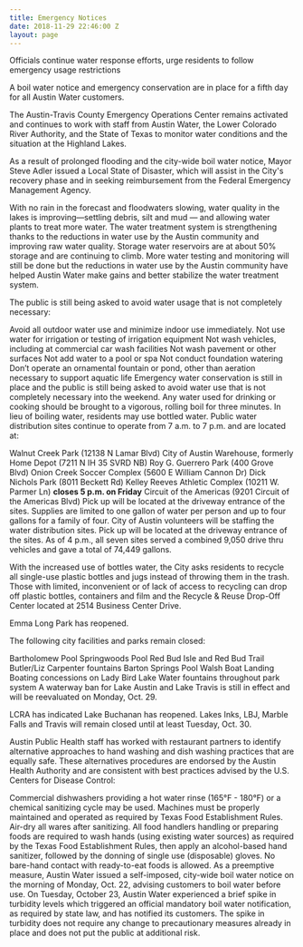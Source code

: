 ```yaml
---
title: Emergency Notices
date: 2018-11-29 22:46:00 Z
layout: page
---
```


Officials continue water response efforts, urge residents to follow emergency usage restrictions

A boil water notice and emergency conservation are in place for a fifth day for all Austin Water customers.

The Austin-Travis County Emergency Operations Center remains activated and continues to work with staff from Austin Water, the Lower Colorado River Authority, and the State of Texas to monitor water conditions and the situation at the Highland Lakes.

As a result of prolonged flooding and the city-wide boil water notice, Mayor Steve Adler issued a Local State of Disaster, which will assist in the City's recovery phase and in seeking reimbursement from the Federal Emergency Management Agency.

With no rain in the forecast and floodwaters slowing, water quality in the lakes is improving—settling debris, silt and mud — and allowing water plants to treat more water. The water treatment system is strengthening thanks to the reductions in water use by the Austin community and improving raw water quality. Storage water reservoirs are at about 50% storage and are continuing to climb. More water testing and monitoring will still be done but the reductions in water use by the Austin community have helped Austin Water make gains and better stabilize the water treatment system.

The public is still being asked to avoid water usage that is not completely necessary:

Avoid all outdoor water use and minimize indoor use immediately.
Not use water for irrigation or testing of irrigation equipment
Not wash vehicles, including at commercial car wash facilities
Not wash pavement or other surfaces
Not add water to a pool or spa
Not conduct foundation watering
Don’t operate an ornamental fountain or pond, other than aeration necessary to support aquatic life
Emergency water conservation is still in place and the public is still being asked to avoid water use that is not completely necessary into the weekend. Any water used for drinking or cooking should be brought to a vigorous, rolling boil for three minutes. In lieu of boiling water, residents may use bottled water. Public water distribution sites continue to operate from 7 a.m. to 7 p.m. and are located at:

Walnut Creek Park (12138 N Lamar Blvd)
City of Austin Warehouse, formerly Home Depot (7211 N IH 35 SVRD NB)
Roy G. Guerrero Park (400 Grove Blvd)
Onion Creek Soccer Complex (5600 E William Cannon Dr)
Dick Nichols Park (8011 Beckett Rd)
Kelley Reeves Athletic Complex (10211 W. Parmer Ln) **closes 5 p.m. on Friday**
Circuit of the Americas (9201 Circuit of the Americas Blvd)
Pick up will be located at the driveway entrance of the sites. Supplies are limited to one gallon of water per person and up to four gallons for a family of four. City of Austin volunteers will be staffing the water distribution sites. Pick up will be located at the driveway entrance of the sites. As of 4 p.m., all seven sites served a combined 9,050 drive thru vehicles and gave a total of 74,449 gallons.

With the increased use of bottles water, the City asks residents to recycle all single-use plastic bottles and jugs instead of throwing them in the trash. Those with limited, inconvenient or of lack of access to recycling can drop off plastic bottles, containers and film and the Recycle & Reuse Drop-Off Center located at 2514 Business Center Drive.

Emma Long Park has reopened.

The following city facilities and parks remain closed:

Bartholomew Pool
Springwoods Pool
Red Bud Isle and Red Bud Trail
Butler/Liz Carpenter fountains
Barton Springs Pool
Walsh Boat Landing
Boating concessions on Lady Bird Lake
Water fountains throughout park system
A waterway ban for Lake Austin and Lake Travis is still in effect and will be reevaluated on Monday, Oct. 29.

LCRA has indicated Lake Buchanan has reopened. Lakes Inks, LBJ, Marble Falls and Travis will remain closed until at least Tuesday, Oct. 30.

Austin Public Health staff has worked with restaurant partners to identify alternative approaches to hand washing and dish washing practices that are equally safe. These alternatives procedures are endorsed by the Austin Health Authority and are consistent with best practices advised by the U.S. Centers for Disease Control:

Commercial dishwashers providing a hot water rinse (165°F - 180°F) or a chemical sanitizing cycle may be used. Machines must be properly maintained and operated as required by Texas Food Establishment Rules. Air-dry all wares after sanitizing.
All food handlers handling or preparing foods are required to wash hands (using existing water sources) as required by the Texas Food Establishment Rules, then apply an alcohol-based hand sanitizer, followed by the donning of single use (disposable) gloves. No bare-hand contact with ready-to-eat foods is allowed.
As a preemptive measure, Austin Water issued a self-imposed, city-wide boil water notice on the morning of Monday, Oct. 22, advising customers to boil water before use. On Tuesday, October 23, Austin Water experienced a brief spike in turbidity levels which triggered an official mandatory boil water notification, as required by state law, and has notified its customers. The spike in turbidity does not require any change to precautionary measures already in place and does not put the public at additional risk.

